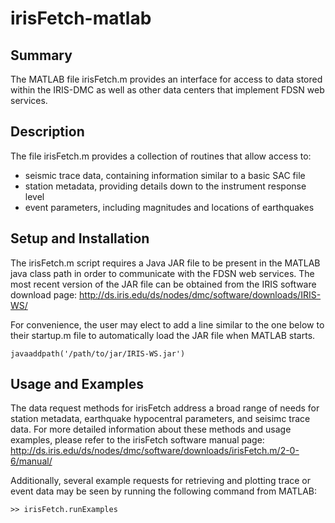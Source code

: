 # irisFetch-matlab

## Summary

The MATLAB file irisFetch.m provides an interface for access to data stored within the IRIS-DMC as well as other data centers that implement FDSN web services.

## Description

The file irisFetch.m provides a collection of routines that allow access to:

* seismic trace data, containing information similar to a basic SAC file
* station metadata, providing details down to the instrument response level
* event parameters, including magnitudes and locations of earthquakes

## Setup and Installation

The irisFetch.m script requires a Java JAR file to be present in the MATLAB java class path in order to communicate with the FDSN web services.  The most recent version of the JAR file can be obtained from the IRIS software download page: http://ds.iris.edu/ds/nodes/dmc/software/downloads/IRIS-WS/

For convenience, the user may elect to add a line similar to the one below to their startup.m file to automatically load the JAR file when MATLAB starts.
```
javaaddpath('/path/to/jar/IRIS-WS.jar')
```

## Usage and Examples

The data request methods for irisFetch address a broad range of needs for station metadata, earthquake hypocentral parameters, and seisimc trace data.  For more detailed information about these methods and usage examples, please refer to the irisFetch software manual page: http://ds.iris.edu/ds/nodes/dmc/software/downloads/irisFetch.m/2-0-6/manual/

Additionally, several example requests for retrieving and plotting trace or event data may be seen by running the following command from MATLAB:
```
>> irisFetch.runExamples
```

